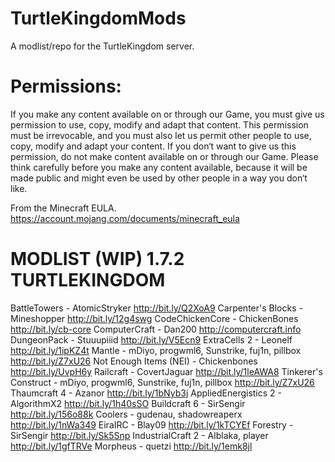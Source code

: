 TurtleKingdomMods
=================

A modlist/repo for the TurtleKingdom server.

Permissions:
============

If you make any content available on or through our Game, you must give us permission to use, copy, modify and adapt that content. This permission must be irrevocable, and you must also let us permit other people to use, copy, modify and adapt your content. If you don‘t want to give us this permission, do not make content available on or through our Game. Please think carefully before you make any content available, because it will be made public and might even be used by other people in a way you don‘t like.

From the Minecraft EULA.
https://account.mojang.com/documents/minecraft_eula

MODLIST (WIP) 1.7.2 TURTLEKINGDOM
=================================

BattleTowers - AtomicStryker  http://bit.ly/Q2XoA9
Carpenter's Blocks - Mineshopper  http://bit.ly/12g4swg
CodeChickenCore - ChickenBones  http://bit.ly/cb-core
ComputerCraft - Dan200  http://computercraft.info
DungeonPack -  Stuuupiiid  http://bit.ly/V5Ecn9
ExtraCells 2 - Leonelf  http://bit.ly/1ipKZ4t
Mantle - mDiyo, progwml6, Sunstrike, fuj1n, pillbox  http://bit.ly/Z7xU26
Not Enough Items (NEI) - Chickenbones  http://bit.ly/UvpH6y
Railcraft - CovertJaguar  http://bit.ly/1leAWA8
Tinkerer's Construct - mDiyo, progwml6, Sunstrike, fuj1n, pillbox  http://bit.ly/Z7xU26
Thaumcraft 4 - Azanor http://bit.ly/1bNyb3j
AppliedEnergistics 2 - AlgorithmX2  http://bit.ly/1h40sSO
Buildcraft 6 - SirSengir  http://bit.ly/156o88k
Coolers - gudenau, shadowreaperx  http://bit.ly/1nWa349
EiraIRC - Blay09  http://bit.ly/1kTCYEf
Forestry - SirSengir  http://bit.ly/Sk5Snp
IndustrialCraft 2 -  Alblaka, player  http://bit.ly/1gfTRVe
Morpheus -  quetzi  http://bit.ly/1emk8jl
